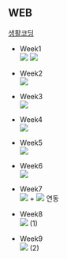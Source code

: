 ## WEB

<a href="https://www.youtube.com/c/%EC%83%9D%ED%99%9C%EC%BD%94%EB%94%A91/playlists?view=50&sort=dd&shelf_id=1" target="_blank" title="생활코딩">생활코딩</a>
<ul>
  <li>Week1</li>
  <img src="https://img.shields.io/badge/HTML5-E34F26?style=flat-square&logo=HTML5&logoColor=white">
  <img src="https://img.shields.io/badge/CSS3-1572B6?style=flat-square&logo=CSS3&logoColor=white">
</ul>
<ul>
  <li>Week2</li>
  <img src="https://img.shields.io/badge/Git-F05032?style=flat-square&logo=Git&logoColor=white">
</ul>
<ul>
  <li>Week3</li>
  <img src="https://img.shields.io/badge/JavaScript-F7DF1E?style=flat-square&logo=JavaScript&logoColor=white">
</ul>
<ul>
  <li>Week4</li>
  <img src="https://img.shields.io/badge/Node.js-339933?style=flat-square&logo=Node.js&logoColor=white">
</ul>
<ul>
  <li>Week5</li>
  <img src="https://img.shields.io/badge/Database-232F3E?style=flat-square&logo=Database&logoColor=white">
</ul>
<ul>
  <li>Week6</li>
  <img src="https://img.shields.io/badge/MySQL-4479A1?style=flat-square&logo=MySQL&logoColor=white">
</ul>
<ul>
  <li>Week7</li>
  <img src="https://img.shields.io/badge/Node.js-339933?style=flat-square&logo=Node.js&logoColor=white">
  +
  <img src="https://img.shields.io/badge/MySQL-4479A1?style=flat-square&logo=MySQL&logoColor=white">
  연동
</ul>
<ul>
  <li>Week8</li>
  <img src="https://img.shields.io/badge/React-61DAFB?style=flat-square&logo=React&logoColor=white"> (1)
</ul>
<ul>
  <li>Week9</li>
  <img src="https://img.shields.io/badge/React-61DAFB?style=flat-square&logo=React&logoColor=white"> (2)
</ul>
